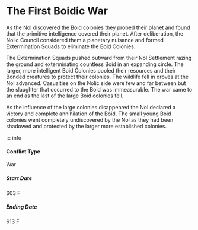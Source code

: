 # The First Boidic War
As the Nol discovered the Boid colonies they probed their planet and found that the primitive intelligence covered their planet. After deliberation, the Nolic Council considered them a planetary nuisance and formed Extermination Squads to eliminate the Boid Colonies.
 
The Extermination Squads pushed outward from their Nol Settlement razing the ground and exterminating countless Boid in an expanding circle. The larger, more intelligent Boid Colonies pooled their resources and their Bonded creatures to protect their colonies. The wildlife fell in droves at the Nol advanced. Casualties on the Nolic side were few and far between but the slaughter that occurred to the Boid was immeasurable. The war came to an end as the last of the large Boid colonies fell. 
 
As the influence of the large colonies disappeared the Nol declared a victory and complete annihilation of the Boid. The small young Boid colonies went completely undiscovered by the Nol as they had been shadowed and protected by the larger more established colonies.

::: info
#### Conflict Type
War
##### Start Date
603 F
##### Ending Date
613 F